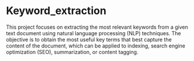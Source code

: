 # Keyword_extraction
This project focuses on extracting the most relevant keywords from a given text document using natural language processing (NLP) techniques. The objective is to obtain the most useful key terms that best capture the content of the document, which can be applied to indexing, search engine optimization (SEO), summarization, or content tagging.
